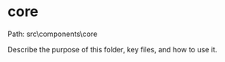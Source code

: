 # core

Path: src\components\core

Describe the purpose of this folder, key files, and how to use it.
